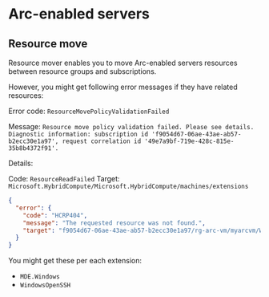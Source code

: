 # Arc-enabled servers

## Resource move

Resource mover enables you to move Arc-enabled servers resources between resource groups and subscriptions.

However, you might get following error messages if they have related resources:

Error code: `ResourceMovePolicyValidationFailed`

Message: `Resource move policy validation failed. Please see details. Diagnostic information: subscription id 'f9054d67-06ae-43ae-ab57-b2ecc30e1a97', request correlation id '49e7a9bf-719e-428c-815e-35b8b4372f91'.`

Details: 

Code: `ResourceReadFailed`
Target: `Microsoft.HybridCompute/Microsoft.HybridCompute/machines/extensions`

```json
{
  "error": {
    "code": "HCRP404",
    "message": "The requested resource was not found.",
    "target": "f9054d67-06ae-43ae-ab57-b2ecc30e1a97/rg-arc-vm/myarcvm/WindowsOpenSSH"
  }
}
```

You might get these per each extension:

- `MDE.Windows`
- `WindowsOpenSSH`
